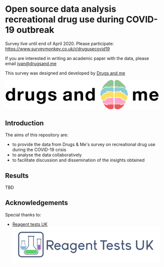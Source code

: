 # Open source data analysis recreational drug use during COVID-19 outbreak

Survey live until end of April 2020. Please participate: https://www.surveymonkey.co.uk/r/drugusecovid19

If you are interested in writing an academic paper with the data, please email ivan@drugsand.me 

This survey was designed and developed by [Drugs and me](https://drugsand.me/)

![d&m logo](media/Logo-Wide.png)

## Introduction

The aims of this repository are:
- to provide the data from Drugs & Me's survey on recreational drug use during the COVID-19 crisis
- to analyse the data collaboratively
- to facilitate discussion and dissemination of the insights obtained

## Results
TBD

## Acknowledgements

Special thanks to:

- [Reagent tests UK](https://www.reagent-tests.uk/)
![reagent logo](media/reagent_tests.png)

